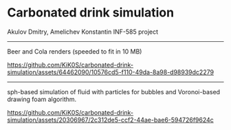 # Carbonated drink simulation

Akulov Dmitry, Amelichev Konstantin
INF-585 project

---

Beer and Cola renders (speeded to fit in 10 MB)


https://github.com/KiK0S/carbonated-drink-simulation/assets/64462090/10576cd5-f110-49da-8a98-d98939dc2279


---


sph-based simulation of fluid with particles for bubbles and Voronoi-based drawing foam algorithm.

https://github.com/KiK0S/carbonated-drink-simulation/assets/20306967/2c312de5-ccf2-44ae-bae6-594726f9624c

